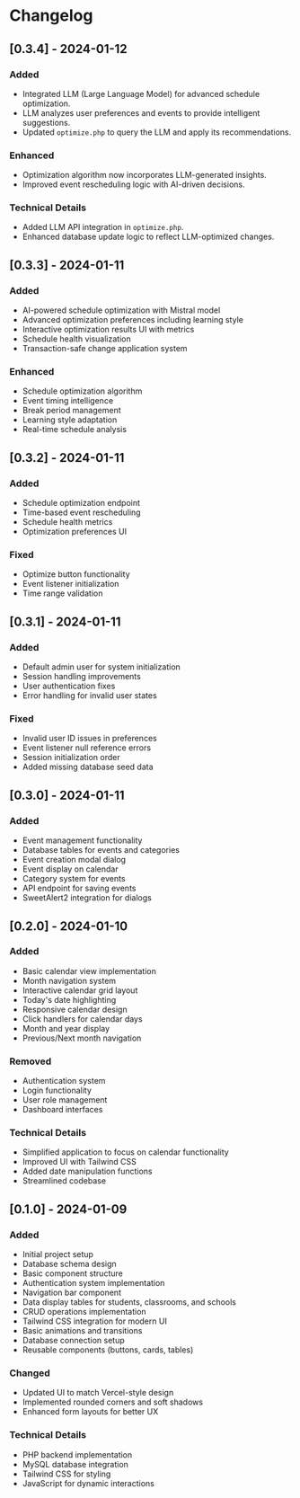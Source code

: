 # Changelog

## [0.3.4] - 2024-01-12

### Added
- Integrated LLM (Large Language Model) for advanced schedule optimization.
- LLM analyzes user preferences and events to provide intelligent suggestions.
- Updated `optimize.php` to query the LLM and apply its recommendations.

### Enhanced
- Optimization algorithm now incorporates LLM-generated insights.
- Improved event rescheduling logic with AI-driven decisions.

### Technical Details
- Added LLM API integration in `optimize.php`.
- Enhanced database update logic to reflect LLM-optimized changes.

## [0.3.3] - 2024-01-11

### Added
- AI-powered schedule optimization with Mistral model
- Advanced optimization preferences including learning style
- Interactive optimization results UI with metrics
- Schedule health visualization
- Transaction-safe change application system

### Enhanced
- Schedule optimization algorithm
- Event timing intelligence
- Break period management
- Learning style adaptation
- Real-time schedule analysis

## [0.3.2] - 2024-01-11

### Added
- Schedule optimization endpoint
- Time-based event rescheduling
- Schedule health metrics
- Optimization preferences UI

### Fixed
- Optimize button functionality
- Event listener initialization
- Time range validation

## [0.3.1] - 2024-01-11

### Added
- Default admin user for system initialization
- Session handling improvements
- User authentication fixes
- Error handling for invalid user states

### Fixed
- Invalid user ID issues in preferences
- Event listener null reference errors
- Session initialization order
- Added missing database seed data

## [0.3.0] - 2024-01-11

### Added
- Event management functionality
- Database tables for events and categories
- Event creation modal dialog
- Event display on calendar
- Category system for events
- API endpoint for saving events
- SweetAlert2 integration for dialogs

## [0.2.0] - 2024-01-10

### Added
- Basic calendar view implementation
- Month navigation system
- Interactive calendar grid layout
- Today's date highlighting
- Responsive calendar design
- Click handlers for calendar days
- Month and year display
- Previous/Next month navigation

### Removed
- Authentication system
- Login functionality
- User role management
- Dashboard interfaces

### Technical Details
- Simplified application to focus on calendar functionality
- Improved UI with Tailwind CSS
- Added date manipulation functions
- Streamlined codebase

## [0.1.0] - 2024-01-09

### Added
- Initial project setup
- Database schema design
- Basic component structure
- Authentication system implementation
- Navigation bar component
- Data display tables for students, classrooms, and schools
- CRUD operations implementation
- Tailwind CSS integration for modern UI
- Basic animations and transitions
- Database connection setup
- Reusable components (buttons, cards, tables)

### Changed
- Updated UI to match Vercel-style design
- Implemented rounded corners and soft shadows
- Enhanced form layouts for better UX

### Technical Details
- PHP backend implementation
- MySQL database integration
- Tailwind CSS for styling
- JavaScript for dynamic interactions